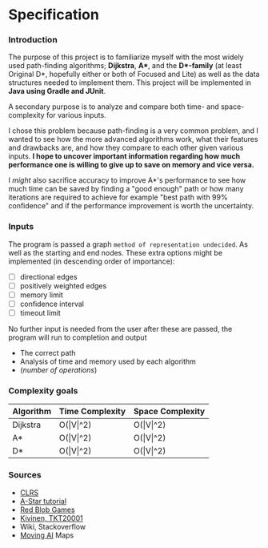 # Specification

### Introduction
The purpose of this project is to familiarize myself with the most widely used
path-finding algorithms; **Dijkstra**, **A\***, and the **D\*-family** (at least
Original D\*, hopefully either or both of Focused and Lite) as well as the data
structures needed to implement them. This project will be implemented in
**Java using Gradle and JUnit**.

A secondary purpose is to analyze and compare both time- and space-complexity
for various inputs.

I chose this problem because path-finding is a very common problem, and I wanted
to see how the more advanced algorithms work, what their features and drawbacks
are, and how they compare to each other given various inputs. **I hope to
uncover important information regarding how much performance one is willing to
give up to save on memory and vice versa.**

I *might* also sacrifice accuracy to improve A\*'s performance to see how much
time can be saved by finding a "good enough" path or how many iterations are
required to achieve for example "best path with 99% confidence" and if the
performance improvement is worth the uncertainty.

### Inputs
The program is passed a graph `method of representation undecided`. As well as
the starting and end nodes. These extra options might be implemented
(in descending order of importance):
- [ ] directional edges
- [ ] positively weighted edges
- [ ] memory limit
- [ ] confidence interval
- [ ] timeout limit

No further input is needed from the user after these are passed, the program
will run to completion and output
* The correct path
* Analysis of time and memory used by each algorithm
* (*number of operations*)

### Complexity goals
Algorithm | Time Complexity | Space Complexity
----------|-----------------|-----------------
Dijkstra | O(\|V\|^2) | O(\|V\|^2)
A\* | O(\|V\|^2) | O(\|V\|^2)
D\* | O(\|V\|^2) | O(\|V\|^2)

### Sources
* [CLRS](http://ressources.unisciel.fr/algoprog/s00aaroot/aa00module1/res/%5BCormen-AL2011%5DIntroduction_To_Algorithms-A3.pdf)
* [A-Star tutorial](http://web.mit.edu/eranki/www/tutorials/search/)
* [Red Blob Games](https://www.redblobgames.com/)
* [Kivinen, TKT20001](https://moodle.helsinki.fi/pluginfile.php/1726667/mod_resource/content/15/tira.pdf)
* Wiki, Stackoverflow
* [Moving AI](http://www.movingai.com/benchmarks/) Maps
